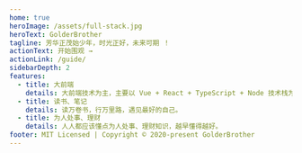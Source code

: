 ```yaml
---
home: true
heroImage: /assets/full-stack.jpg
heroText: GolderBrother
tagline: 芳华正茂始少年，时光正好，未来可期 ！
actionText: 开始围观 →
actionLink: /guide/
sidebarDepth: 2
features:
  - title: 大前端
    details: 大前端技术为主，主要以 Vue + React + TypeScript + Node 技术栈为主。
  - title: 读书、笔记
    details: 读万卷书，行万里路，遇见最好的自己。
  - title: 为人处事、理财
    details: 人人都应该懂点为人处事、理财知识，越早懂得越好。
footer: MIT Licensed | Copyright © 2020-present GolderBrother
---
```

